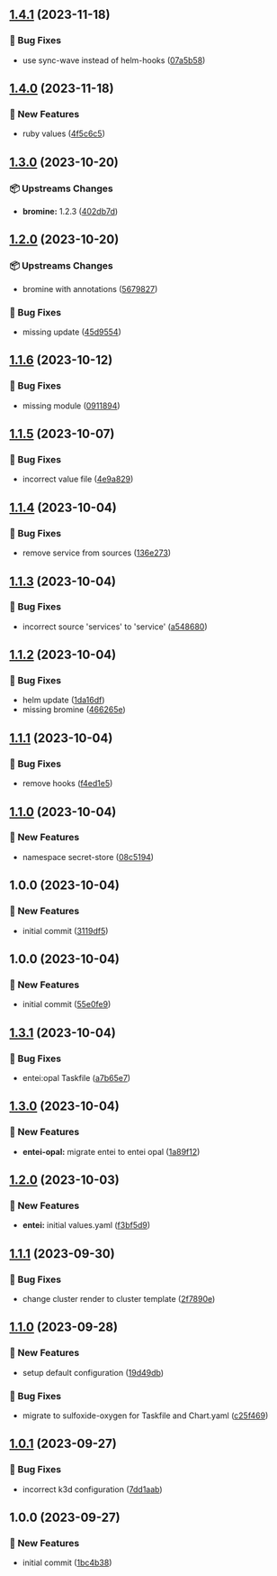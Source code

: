 ## [1.4.1](https://github.com/AtomiCloud/sulfoxide.tin/compare/v1.4.0...v1.4.1) (2023-11-18)


### 🐛 Bug Fixes

* use sync-wave instead of helm-hooks ([07a5b58](https://github.com/AtomiCloud/sulfoxide.tin/commit/07a5b58c7f8b52644124428eee89ec740b53506c))

## [1.4.0](https://github.com/AtomiCloud/sulfoxide.tin/compare/v1.3.0...v1.4.0) (2023-11-18)


### 🚀 New Features

* ruby values ([4f5c6c5](https://github.com/AtomiCloud/sulfoxide.tin/commit/4f5c6c510b4b2346c23d5d4e91f78a9fa0ff4cb0))

## [1.3.0](https://github.com/AtomiCloud/sulfoxide.tin/compare/v1.2.0...v1.3.0) (2023-10-20)


### 📦 Upstreams Changes

* **bromine:** 1.2.3 ([402db7d](https://github.com/AtomiCloud/sulfoxide.tin/commit/402db7dc7166e12539d502f2084465728fa99f3b))

## [1.2.0](https://github.com/AtomiCloud/sulfoxide.tin/compare/v1.1.6...v1.2.0) (2023-10-20)


### 📦 Upstreams Changes

* bromine with annotations ([5679827](https://github.com/AtomiCloud/sulfoxide.tin/commit/5679827698dfb17336f6a4d5026b4dae812fc890))


### 🐛 Bug Fixes

* missing update ([45d9554](https://github.com/AtomiCloud/sulfoxide.tin/commit/45d955471153fd371f62445c7b18310292ddd6bb))

## [1.1.6](https://github.com/AtomiCloud/sulfoxide.tin/compare/v1.1.5...v1.1.6) (2023-10-12)


### 🐛 Bug Fixes

* missing module ([0911894](https://github.com/AtomiCloud/sulfoxide.tin/commit/091189484c443bf990937e98dfc3f9cb97110f9b))

## [1.1.5](https://github.com/AtomiCloud/sulfoxide.tin/compare/v1.1.4...v1.1.5) (2023-10-07)


### 🐛 Bug Fixes

* incorrect value file ([4e9a829](https://github.com/AtomiCloud/sulfoxide.tin/commit/4e9a8293f1992038bb909cc04eac1dc50545847c))

## [1.1.4](https://github.com/AtomiCloud/sulfoxide.tin/compare/v1.1.3...v1.1.4) (2023-10-04)


### 🐛 Bug Fixes

* remove service from sources ([136e273](https://github.com/AtomiCloud/sulfoxide.tin/commit/136e273d96346e874a2c79e79a718afe0b6fcf3f))

## [1.1.3](https://github.com/AtomiCloud/sulfoxide.tin/compare/v1.1.2...v1.1.3) (2023-10-04)


### 🐛 Bug Fixes

* incorrect source 'services' to 'service' ([a548680](https://github.com/AtomiCloud/sulfoxide.tin/commit/a5486801133f98ec414d23db18516f9c115cd8e6))

## [1.1.2](https://github.com/AtomiCloud/sulfoxide.tin/compare/v1.1.1...v1.1.2) (2023-10-04)


### 🐛 Bug Fixes

* helm update ([1da16df](https://github.com/AtomiCloud/sulfoxide.tin/commit/1da16df72b5991c990803d52932428ce29aabd4a))
* missing bromine ([466265e](https://github.com/AtomiCloud/sulfoxide.tin/commit/466265ec1fc38f8430585a66576b56a9ba35be89))

## [1.1.1](https://github.com/AtomiCloud/sulfoxide.tin/compare/v1.1.0...v1.1.1) (2023-10-04)


### 🐛 Bug Fixes

* remove hooks ([f4ed1e5](https://github.com/AtomiCloud/sulfoxide.tin/commit/f4ed1e5137f6d9582edc7d6d75586e87e86385e9))

## [1.1.0](https://github.com/AtomiCloud/sulfoxide.tin/compare/v1.0.0...v1.1.0) (2023-10-04)


### 🚀 New Features

* namespace secret-store ([08c5194](https://github.com/AtomiCloud/sulfoxide.tin/commit/08c5194a6e0d84d971eaa4d07facb5b2153e8f8e))

## 1.0.0 (2023-10-04)


### 🚀 New Features

* initial commit ([3119df5](https://github.com/AtomiCloud/sulfoxide.tin/commit/3119df55a3cad28602168007e42aa571ca6d09d8))

## 1.0.0 (2023-10-04)


### 🚀 New Features

* initial commit ([55e0fe9](https://github.com/AtomiCloud/sulfoxide.gold/commit/55e0fe98be49daa00d599972d53afb6975bcf555))

## [1.3.1](https://github.com/AtomiCloud/sulfoxide.oxygen/compare/v1.3.0...v1.3.1) (2023-10-04)


### 🐛 Bug Fixes

* entei:opal Taskfile ([a7b65e7](https://github.com/AtomiCloud/sulfoxide.oxygen/commit/a7b65e74f5431194768b84e1883e7394aac47b00))

## [1.3.0](https://github.com/AtomiCloud/sulfoxide.oxygen/compare/v1.2.0...v1.3.0) (2023-10-04)


### 🚀 New Features

* **entei-opal:** migrate entei to entei opal ([1a89f12](https://github.com/AtomiCloud/sulfoxide.oxygen/commit/1a89f1293c3a6457e9e40bd22d1eda798d46b8df))

## [1.2.0](https://github.com/AtomiCloud/sulfoxide.oxygen/compare/v1.1.1...v1.2.0) (2023-10-03)


### 🚀 New Features

* **entei:** initial values.yaml ([f3bf5d9](https://github.com/AtomiCloud/sulfoxide.oxygen/commit/f3bf5d9a2550888fe099470c77118cd7bbb990ee))

## [1.1.1](https://github.com/AtomiCloud/sulfoxide.oxygen/compare/v1.1.0...v1.1.1) (2023-09-30)


### 🐛 Bug Fixes

* change cluster render to cluster template ([2f7890e](https://github.com/AtomiCloud/sulfoxide.oxygen/commit/2f7890ee3e3310205651466d4b92f1e7a5c1c2a7))

## [1.1.0](https://github.com/AtomiCloud/sulfoxide.oxygen/compare/v1.0.1...v1.1.0) (2023-09-28)


### 🚀 New Features

* setup default configuration ([19d49db](https://github.com/AtomiCloud/sulfoxide.oxygen/commit/19d49db9adff5273f67b64ca793db3ec880f8a8a))


### 🐛 Bug Fixes

* migrate to sulfoxide-oxygen for Taskfile and Chart.yaml ([c25f469](https://github.com/AtomiCloud/sulfoxide.oxygen/commit/c25f4696f58f9a08196adcc54bc8f91bc6a15202))

## [1.0.1](https://github.com/AtomiCloud/sulfoxide.oxygen/compare/v1.0.0...v1.0.1) (2023-09-27)


### 🐛 Bug Fixes

* incorrect k3d configuration ([7dd1aab](https://github.com/AtomiCloud/sulfoxide.oxygen/commit/7dd1aabfe32e6afaf3011bb006f3e457f1bca9f4))

## 1.0.0 (2023-09-27)


### 🚀 New Features

* initial commit ([1bc4b38](https://github.com/AtomiCloud/sulfoxide.oxygen/commit/1bc4b387fce4ed2fa5ac812adc054a0c6b516037))
